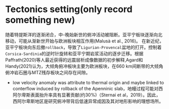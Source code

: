 # Tectonics setting(only record something new)
 随着特提斯洋的逐渐闭合，中-晚始新世的俯冲活动被阻断。亚平宁板块逐渐向北移动，可能从渐新世开始与欧洲板块相互作用(Malusà et al., 2016)。
 在新近纪，亚平宁板块向东后撤`rollback`，导致了`Ligurian-Provencal`盆地的打开。控制着`Corsica-Sardinia`的逆时针旋转和亚平宁期岩浆活动的逐步迁移。根据Paffrath(2020)等人最近获得的远震层析成像数据的初步解释,Agard和Handy(2021)认为，大倾角俯冲板块主要为欧洲板块，在660 km间断带的大倾角俯冲岩石圈与MTZ残存板块之间存在间隙。
 * low velocity anomaly was attribute to thermal origin and maybe linked to conterflow induced by rollback of the Apenninic slab，地幔过程可能对西阿尔卑斯表面抬升率具有显著贡献(约30%)（Sternai et al，2019）。因此，西阿尔卑斯地区是研究俯冲带背后低速异常成因及其对地形影响的理想场所。